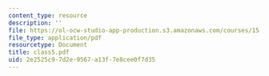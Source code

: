 ```yaml
---
content_type: resource
description: ''
file: https://ol-ocw-studio-app-production.s3.amazonaws.com/courses/15-535-business-analysis-using-financial-statements-spring-2003/2e2525c97d2e9567a13f7e8cee0f7d35_class5.pdf
file_type: application/pdf
resourcetype: Document
title: class5.pdf
uid: 2e2525c9-7d2e-9567-a13f-7e8cee0f7d35
---
```

